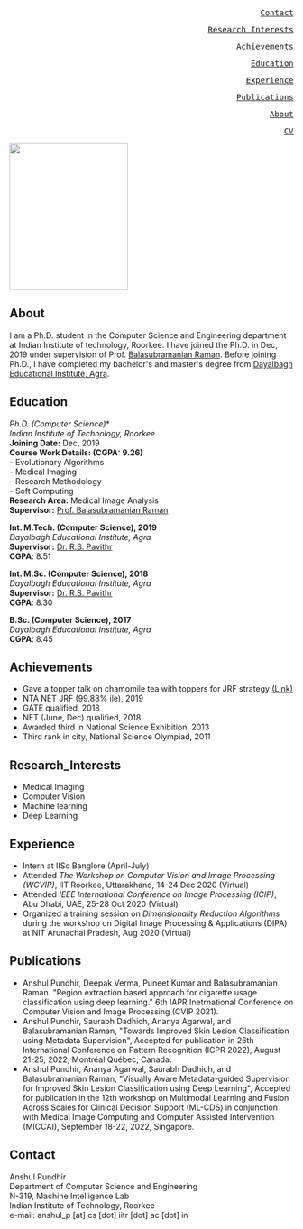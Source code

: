 <style>
body {
  background-image: url('https://image.freepik.com/free-vector/abstract-paper-hexagon-white-background_51543-213.jpg');
  background-repeat: no-repeat;
  background-attachment: fixed;
  background-size: cover;
}
</style>
<div>
  
  <a href="#contact" class="ui-btn ui-shadow ui-corner-all ui-btn-inline ui-mini" style="float:right"><pre>Contact</pre></a>
  
  <a href="#research_interests" class="ui-btn ui-shadow ui-corner-all ui-btn-inline ui-mini" style="float:right"><pre>Research_Interests</pre></a>
  
  <a href="#achievements" class="ui-btn ui-shadow ui-corner-all ui-btn-inline ui-mini" style="float:right"><pre>Achievements</pre></a>
  
  <a href="#education" class="ui-btn ui-shadow ui-corner-all ui-btn-inline ui-mini" style="float:right"><pre>Education</pre></a>
  
  <a href="#experience" class="ui-btn ui-shadow ui-corner-all ui-btn-inline ui-mini" style="float:right"><pre>Experience</pre></a>
  
  <a href="#publications" class="ui-btn ui-shadow ui-corner-all ui-btn-inline ui-mini" style="float:right"><pre>Publications</pre></a>
  
  <a href="#about" class="ui-btn ui-shadow ui-corner-all ui-btn-inline ui-mini" style="float:right"><pre>About</pre></a>
  
  <a href="https://github.com/AnshulPundhir/AnshulPundhir.github.io/blob/gh-pages/cv.pdf" target="cv.pdf" style="float:right"><pre>CV</pre></a>
  
  
  
</div>

<img src="https://balarsgroup.github.io/Machine%20Vision%20Lab,%20IITR_files/21Anshul.jpg" width="210" height="260" />

## About

I am a Ph.D. student in the Computer Science and Engineering department at Indian Institute of technology, Roorkee. I have joined the Ph.D. in Dec, 2019 under supervision of Prof. [Balasubramanian Raman](https://balarsgroup.github.io/). Before joining Ph.D., I have completed my bachelor's and master's degree from [Dayalbagh Educational Institute, Agra](https://www.dei.ac.in/dei/).  

## Education

**Ph.D.* (Computer Science)**\
_Indian Institute of Technology, Roorkee_\
**Joining Date:** Dec, 2019\
**Course Work Details: (CGPA: 9.26)** \
    - Evolutionary Algorithms  \
    - Medical Imaging          \
    - Research Methodology     \
    - Soft Computing           \
**Research Area:** Medical Image Analysis \
**Supervisor:** [Prof. Balasubramanian Raman](https://balarsgroup.github.io/)

**Int. M.Tech. (Computer Science), 2019**\
_Dayalbagh Educational Institute, Agra_ \
**Supervisor:** [Dr. R.S. Pavithr](https://www.dei.ac.in/dei/science/index.php/phy-faculty/90-physicsfaculty/159-mr-r-s-pavithr) \
**CGPA**: 8.51

**Int. M.Sc. (Computer Science), 2018**\
_Dayalbagh Educational Institute, Agra_\
**Supervisor:** [Dr. R.S. Pavithr](https://www.dei.ac.in/dei/science/index.php/phy-faculty/90-physicsfaculty/159-mr-r-s-pavithr) \
**CGPA**: 8.30

**B.Sc. (Computer Science), 2017**\
_Dayalbagh Educational Institute, Agra_\
**CGPA**: 8.45

## Achievements
   - Gave a topper talk on chamomile tea with toppers for JRF strategy [(Link)](https://youtu.be/Uv5tegbd3Vs) 
   - NTA NET JRF (99.88% ile), 2019
   - GATE qualified, 2018
   - NET (June, Dec) qualified, 2018
   - Awarded third in National Science Exhibition, 2013
   - Third rank in city, National Science Olympiad, 2011
 
## Research_Interests
   - Medical Imaging
   - Computer Vision 
   - Machine learning  
   - Deep Learning

## Experience
   - Intern at IISc Banglore (April-July) 
   - Attended *The Workshop on Computer Vision and Image Processing (WCVIP)*, IIT Roorkee, Uttarakhand, 14-24 Dec 2020 (Virtual) 
   - Attended *IEEE International Conference on Image Processing (ICIP)*, Abu Dhabi, UAE, 25-28 Oct 2020 (Virtual)
   - Organized a training session on *Dimensionality Reduction Algorithms* during the workshop on Digital Image Processing & Applications (DIPA) at NIT Arunachal Pradesh, Aug 2020 (Virtual)
   
## Publications
   - Anshul Pundhir, Deepak Verma, Puneet Kumar and Balasubramanian Raman. "Region extraction based approach for cigarette usage classification using deep learning." 6th IAPR Inetrnational Conference on Computer Vision and Image Processing (CVIP 2021).
   - Anshul Pundhir, Saurabh Dadhich, Ananya Agarwal, and Balasubramanian Raman, "Towards Improved Skin Lesion Classification using Metadata Supervision", Accepted for publication in 26th International Conference on Pattern Recognition (ICPR 2022), August 21-25, 2022, Montréal Québec, Canada.
   - Anshul Pundhir, Ananya Agarwal, Saurabh Dadhich, and Balasubramanian Raman, "Visually Aware Metadata-guided Supervision for Improved Skin Lesion Classification using Deep Learning", Accepted for publication in the 12th workshop on Multimodal Learning and Fusion Across Scales for Clinical Decision Support (ML-CDS) in conjunction with Medical Image Computing and Computer Assisted Intervention (MICCAI), September 18-22, 2022, Singapore.


##   Contact
Anshul Pundhir \
Department of Computer Science and Engineering\
N-319, Machine Intelligence Lab\
Indian Institute of Technology, Roorkee\
e-mail: anshul_p [at] cs [dot] iitr [dot] ac [dot] in

   
